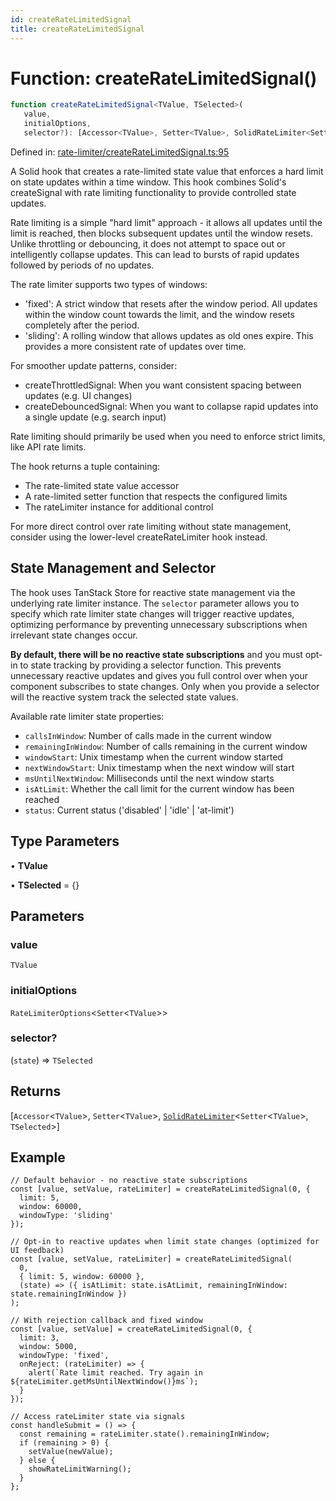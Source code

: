 ```yaml
---
id: createRateLimitedSignal
title: createRateLimitedSignal
---
```


<!-- DO NOT EDIT: this page is autogenerated from the type comments -->

# Function: createRateLimitedSignal()

```ts
function createRateLimitedSignal<TValue, TSelected>(
   value, 
   initialOptions, 
   selector?): [Accessor<TValue>, Setter<TValue>, SolidRateLimiter<Setter<TValue>, TSelected>]
```

Defined in: [rate-limiter/createRateLimitedSignal.ts:95](https://github.com/TanStack/persister/blob/main/packages/solid-persister/src/rate-limiter/createRateLimitedSignal.ts#L95)

A Solid hook that creates a rate-limited state value that enforces a hard limit on state updates within a time window.
This hook combines Solid's createSignal with rate limiting functionality to provide controlled state updates.

Rate limiting is a simple "hard limit" approach - it allows all updates until the limit is reached, then blocks
subsequent updates until the window resets. Unlike throttling or debouncing, it does not attempt to space out
or intelligently collapse updates. This can lead to bursts of rapid updates followed by periods of no updates.

The rate limiter supports two types of windows:
- 'fixed': A strict window that resets after the window period. All updates within the window count
  towards the limit, and the window resets completely after the period.
- 'sliding': A rolling window that allows updates as old ones expire. This provides a more
  consistent rate of updates over time.

For smoother update patterns, consider:
- createThrottledSignal: When you want consistent spacing between updates (e.g. UI changes)
- createDebouncedSignal: When you want to collapse rapid updates into a single update (e.g. search input)

Rate limiting should primarily be used when you need to enforce strict limits, like API rate limits.

The hook returns a tuple containing:
- The rate-limited state value accessor
- A rate-limited setter function that respects the configured limits
- The rateLimiter instance for additional control

For more direct control over rate limiting without state management,
consider using the lower-level createRateLimiter hook instead.

## State Management and Selector

The hook uses TanStack Store for reactive state management via the underlying rate limiter instance.
The `selector` parameter allows you to specify which rate limiter state changes will trigger reactive updates,
optimizing performance by preventing unnecessary subscriptions when irrelevant state changes occur.

**By default, there will be no reactive state subscriptions** and you must opt-in to state
tracking by providing a selector function. This prevents unnecessary reactive updates and gives you
full control over when your component subscribes to state changes. Only when you provide a selector will
the reactive system track the selected state values.

Available rate limiter state properties:
- `callsInWindow`: Number of calls made in the current window
- `remainingInWindow`: Number of calls remaining in the current window
- `windowStart`: Unix timestamp when the current window started
- `nextWindowStart`: Unix timestamp when the next window will start
- `msUntilNextWindow`: Milliseconds until the next window starts
- `isAtLimit`: Whether the call limit for the current window has been reached
- `status`: Current status ('disabled' | 'idle' | 'at-limit')

## Type Parameters

• **TValue**

• **TSelected** = \{\}

## Parameters

### value

`TValue`

### initialOptions

`RateLimiterOptions`\<`Setter`\<`TValue`\>\>

### selector?

(`state`) => `TSelected`

## Returns

\[`Accessor`\<`TValue`\>, `Setter`\<`TValue`\>, [`SolidRateLimiter`](../../../../../../interfaces/solidratelimiter.md)\<`Setter`\<`TValue`\>, `TSelected`\>\]

## Example

```tsx
// Default behavior - no reactive state subscriptions
const [value, setValue, rateLimiter] = createRateLimitedSignal(0, {
  limit: 5,
  window: 60000,
  windowType: 'sliding'
});

// Opt-in to reactive updates when limit state changes (optimized for UI feedback)
const [value, setValue, rateLimiter] = createRateLimitedSignal(
  0,
  { limit: 5, window: 60000 },
  (state) => ({ isAtLimit: state.isAtLimit, remainingInWindow: state.remainingInWindow })
);

// With rejection callback and fixed window
const [value, setValue] = createRateLimitedSignal(0, {
  limit: 3,
  window: 5000,
  windowType: 'fixed',
  onReject: (rateLimiter) => {
    alert(`Rate limit reached. Try again in ${rateLimiter.getMsUntilNextWindow()}ms`);
  }
});

// Access rateLimiter state via signals
const handleSubmit = () => {
  const remaining = rateLimiter.state().remainingInWindow;
  if (remaining > 0) {
    setValue(newValue);
  } else {
    showRateLimitWarning();
  }
};
```
